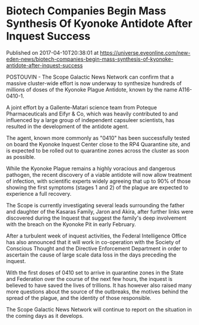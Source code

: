 # Biotech Companies Begin Mass Synthesis Of Kyonoke Antidote After Inquest Success
Published on 2017-04-10T20:38:01 at https://universe.eveonline.com/new-eden-news/biotech-companies-begin-mass-synthesis-of-kyonoke-antidote-after-inquest-success

POSTOUVIN - The Scope Galactic News Network can confirm that a massive cluster-wide effort is now underway to synthesize hundreds of millions of doses of the Kyonoke Plague Antidote, known by the name A116-0410-1.

A joint effort by a Gallente-Matari science team from Poteque Pharmaceuticals and Eifyr & Co, which was heavily contributed to and influenced by a large group of independent capsuleer scientists, has resulted in the development of the antidote agent.

The agent, known more commonly as "0410" has been successfully tested on board the Kyonoke Inquest Center close to the RP4 Quarantine site, and is expected to be rolled out to quarantine zones across the cluster as soon as possible.

While the Kyonoke Plague remains a highly voracious and dangerous pathogen, the recent discovery of a viable antidote will now allow treatment of infection, with scientific experts widely agreeing that up to 90% of those showing the first symptoms (stages 1 and 2) of the plague are expected to experience a full recovery.

The Scope is currently investigating several leads surrounding the father and daughter of the Kasaras Family, Jaron and Akira, after further links were discovered during the Inquest that suggest the family's deep involvement with the breach on the Kyonoke Pit in early February.

After a turbulent week of inquest activities, the Federal Intelligence Office has also announced that it will work in co-operation with the Society of Conscious Thought and the Directive Enforcement Department in order to ascertain the cause of large scale data loss in the days preceding the inquest.

With the first doses of 0410 set to arrive in quarantine zones in the State and Federation over the course of the next few hours, the inquest is believed to have saved the lives of trillions. It has however also raised many more questions about the source of the outbreaks, the motives behind the spread of the plague, and the identity of those responsible.

The Scope Galactic News Network will continue to report on the situation in the coming days as it develops.
